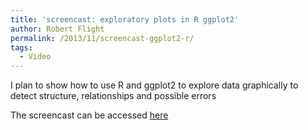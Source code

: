 ```yaml
---
title: 'screencast: exploratory plots in R ggplot2'
author: Robert Flight
permalink: /2013/11/screencast-ggplot2-r/
tags:
  - Video
---
```

I plan to show how to use R and ggplot2 to explore data graphically to detect structure, relationships and possible errors

The screencast can be accessed <a title="RMF screencast" href="https://dl.dropboxusercontent.com/s/uvi7qn8v3ae2ohq/rmf_screencast3.ogv" target="_blank">here</a>
